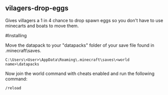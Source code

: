 ## vilagers-drop-eggs
Gives villagers a 1 in 4 chance to drop spawn eggs so you don't have to use minecarts and boats to move them.


#Installing

Move the datapack to your "datapacks" folder of your save file found in .minecraft\saves.
```
C:\Users\<User>\AppData\Roaming\.minecraft\saves\<world name>\datapacks
```
Now join the world command with cheats enabled and run the following command:
```
/reload
```
